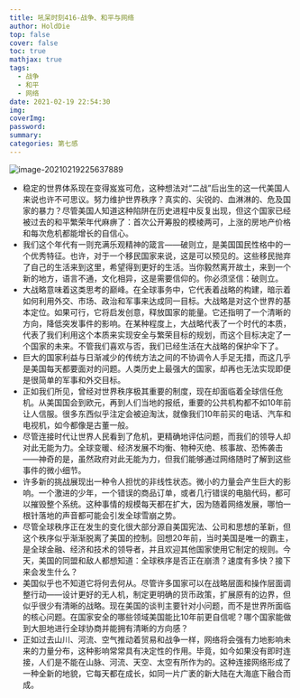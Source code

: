 ```yaml
---
title: 吼呆时刻416-战争、和平与网络
author: HoldDie
top: false
cover: false
toc: true
mathjax: true
tags:
  - 战争
  - 和平
  - 网络
date: 2021-02-19 22:54:30
img:
coverImg:
password:
summary:
categories: 第七感
---
```


![image-20210219225637889](https://cdn.jsdelivr.net/gh/HoldDie/img1/20210219225637.png)



- 稳定的世界体系现在变得岌岌可危，这种想法对“二战”后出生的这一代美国人来说也许不可思议。努力维护世界秩序？真实的、尖锐的、血淋淋的、危及国家的暴力？尽管美国人知道这种陷阱在历史进程中反复出现，但这个国家已经被过去的和平繁荣年代麻痹了：首次公开筹股的模棱两可，上涨的房地产价格和每次危机都能增长的自信心。
- 我们这个年代有一则充满乐观精神的箴言——破则立，是美国国民性格中的一个优秀特征。也许，对于一个移民国家来说，这是可以预见的。这些移民抛弃了自己的生活来到这里，希望得到更好的生活。当你毅然离开故土，来到一个新的地方，语言不通，文化相异，这是需要信仰的。你必须坚信：破则立。
- 大战略意味着这类思考的巅峰。在全球事务中，它代表着战略的构建，暗示着如何利用外交、市场、政治和军事来达成同一目标。大战略是对这个世界的基本定位。如果可行，它将启发创意，释放国家的能量。它还指明了一个清晰的方向，降低突发事件的影响。在某种程度上，大战略代表了一个时代的本质，代表了我们利用这个本质来实现安全与繁荣目标的规划，而这个目标决定了一个国家的未来。不管我们喜欢与否，我们已经生活在大战略的保护伞下了。
- 巨大的国家利益与日渐减少的传统方法之间的不协调令人手足无措，而这几乎是美国每天都要面对的问题。人类历史上最强大的国家，却再也无法实现即便是很简单的军事和外交目标。
- 正如我们所见，曾经对世界秩序极其重要的制度，现在却面临着全球信任危机。从美国国会到欧元，再到人们当地的报纸，重要的公共机构都不如10年前让人信服。很多东西似乎注定会被迫淘汰，就像我们10年前买的电话、汽车和电视机，如今都像是古董一般。
- 尽管连接时代让世界人民看到了危机，更精确地评估问题，而我们的领导人却对此无能为力。全球变暖、经济发展不均衡、物种灭绝、核事故、恐怖袭击——神奇的是，虽然政府对此无能为力，但我们能够通过网络随时了解到这些事件的微小细节。
- 许多新的挑战展现出一种令人担忧的非线性状态。微小的力量会产生巨大的影响。一个激进的少年，一个错误的商品订单，或者几行错误的电脑代码，都可以摧毁整个系统。这种事情的规模每天都在扩大，因为随着网络发展，哪怕一根针落地的声音都可能会引发全球雪崩之势。
- 尽管全球秩序正在发生的变化很大部分源自美国宪法、公司和思想的革新，但这个秩序似乎渐渐脱离了美国的控制。回想20年前，当时美国是唯一的霸主，是全球金融、经济和技术的领导者，并且欢迎其他国家使用它制定的规则。今天，美国的同盟和敌人都想知道：全球秩序是否正在崩溃？速度有多快？接下来会发生什么？
- 美国似乎也不知道它将何去何从。尽管许多国家可以在战略层面和操作层面调整行动——设计更好的无人机，制定更明确的货币政策，扩展原有的边界，但似乎很少有清晰的战略。现在美国的谈判主要针对小问题，而不是世界所面临的核心问题。在国家安全的哪些领域美国能比10年前更自信呢？哪个国家能做到大胆地进行全球协商并能拥有清晰的方向感？
- 正如过去山川、河流、空气推动着贸易和战争一样，网络将会强有力地影响未来的力量分布，这种影响常常具有决定性的作用。毕竟，如今如果没有即时连接，人们是不能在山脉、河流、天空、太空有所作为的。这种连接网络形成了一种全新的地貌，它每天都在成长，如同一片广袤的新大陆在大海底下融合而成。